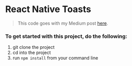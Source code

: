 # React Native Toasts

> This code goes with my Medium post [here](https://medium.com/@dabit3/creating-a-custom-toast-module-for-react-native-770fd1c0dcf5#.kl7qipbwk).

### To get started with this project, do the following:

1. git clone the project
2. cd into the project
3. run `npm install` from your command line
